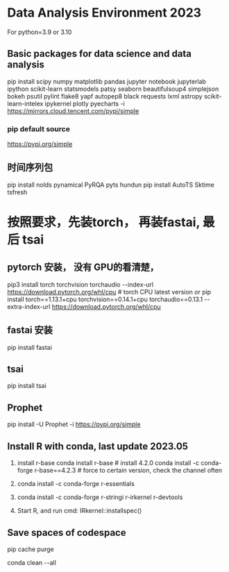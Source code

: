 # Data Analysis Environment 2023

For python=3.9 or 3.10

## Basic packages for data science and data analysis

pip install scipy numpy matplotlib pandas jupyter notebook  jupyterlab ipython scikit-learn statsmodels patsy seaborn beautifulsoup4 simplejson bokeh psutil  pylint flake8 yapf autopep8 black requests lxml astropy scikit-learn-intelex ipykernel plotly pyecharts -i https://mirrors.cloud.tencent.com/pypi/simple

### pip default source

 https://pypi.org/simple

## 时间序列包

 pip install nolds pynamical PyRQA pyts hundun
 pip install  AutoTS Sktime tsfresh

# 按照要求，先装torch， 再装fastai, 最后 tsai

## pytorch 安装， 没有 GPU的看清楚，

pip3 install torch torchvision torchaudio --index-url https://download.pytorch.org/whl/cpu  # torch CPU latest version
or
pip install torch==1.13.1+cpu torchvision==0.14.1+cpu torchaudio==0.13.1 --extra-index-url https://download.pytorch.org/whl/cpu

## fastai 安装

pip install fastai

## tsai

pip install tsai

## Prophet

pip install -U Prophet -i https://pypi.org/simple

## Install R with conda, last update 2023.05
1. install r-base
 conda install r-base   # install 4.2.0
 conda install -c conda-forge r-base==4.2.3 # force to certain version, check the channel often

2. conda install -c conda-forge r-essentials
3. conda install -c conda-forge r-stringi r-irkernel r-devtools 
4. Start R, and run cmd:  IRkernel::installspec()

## Save spaces of codespace

pip cache purge      

conda clean --all
